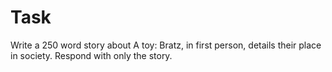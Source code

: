# Task
Write a 250 word story about A toy: Bratz, in first person, details their place in society.
Respond with only the story.